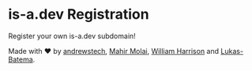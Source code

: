 # is-a.dev Registration
Register your own is-a.dev subdomain!

Made with :heart: by [andrewstech](https://github.com/andrewstech), [Mahir Molai](https://github.com/mtgsquad), [William Harrison](https://github.com/williamdavidharrison) and [Lukas-Batema](https://github.com/batemadevelopment).
